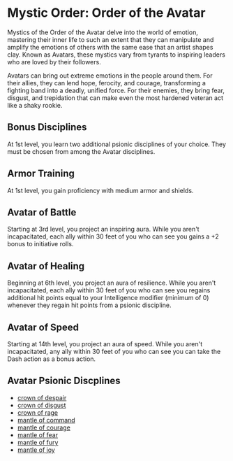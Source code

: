 # Mystic Order: Order of the Avatar
Mystics of the Order of the Avatar delve into the world of emotion, mastering their inner life to such an extent that they can manipulate and amplify the emotions of others with the same ease that an artist shapes clay. Known as Avatars, these mystics vary from tyrants to inspiring leaders who are loved by their followers.

Avatars can bring out extreme emotions in the people around them. For their allies, they can lend hope, ferocity, and courage, transforming a fighting band into a deadly, unified force. For their enemies, they bring fear, disgust, and trepidation that can make even the most hardened veteran act like a shaky rookie.

## Bonus Disciplines
At 1st level, you learn two additional psionic disciplines of your choice. They must be chosen from among the Avatar disciplines.

## Armor Training
At 1st level, you gain proficiency with medium armor and shields.

## Avatar of Battle
Starting at 3rd level, you project an inspiring aura. While you aren't incapacitated, each ally within 30 feet of you who can see you gains a +2 bonus to initiative rolls.

## Avatar of Healing
Beginning at 6th level, you project an aura of resilience. While you aren't incapacitated, each ally within 30 feet of you who can see you regains additional hit points equal to your Intelligence modifier (minimum of 0) whenever they regain hit points from a psionic discipline.

## Avatar of Speed
Starting at 14th level, you project an aura of speed. While you aren't incapacitated, any ally within 30 feet of you who can see you can take the Dash action as a bonus action.

## Avatar Psionic Discplines

* [crown of despair](../../Magic/Disciplines/crown-of-despair.md)
* [crown of disgust](../../Magic/Disciplines/crown-of-disgust.md)
* [crown of rage](../../Magic/Disciplines/crown-of-rage.md)
* [mantle of command](../../Magic/Disciplines/mantle-of-command.md)
* [mantle of courage](../../Magic/Disciplines/mantle-of-courage.md)
* [mantle of fear](../../Magic/Disciplines/mantle-of-fear.md)
* [mantle of fury](../../Magic/Disciplines/mantle-of-fury.md)
* [mantle of joy](../../Magic/Disciplines/mantle-of-joy.md)
